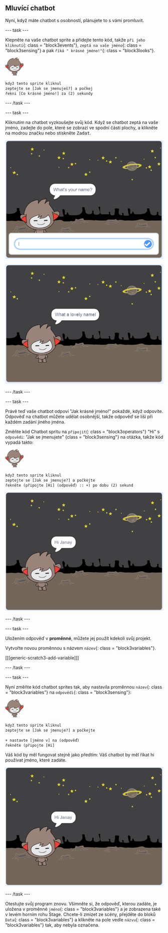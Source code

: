 ## Mluvící chatbot

Nyní, když máte chatbot s osobností, plánujete to s vámi promluvit.

\--- task \---

Klepněte na vaše chatbot sprite a přidejte tento kód, takže `při jeho kliknutí`{: class = "block3events"}, `zeptá na vaše jméno`{: class = "block3sensing"} a pak `říká " krásné jméno!"`{: class = "block3looks"}.

![nano sprite](images/nano-sprite.png)

```blocks3
když tento sprite kliknul
zeptejte se [Jak se jmenuješ?] a počkej
řekni [Co krásné jméno!] za (2) sekundy
```

\--- /task \---

\--- task \---

Kliknutím na chatbot vyzkoušejte svůj kód. Když se chatbot zeptá na vaše jméno, zadejte do pole, které se zobrazí ve spodní části plochy, a klikněte na modrou značku nebo stiskněte <kbd>Zadat</kbd>.

![Testování odpovědi ChatBot](images/chatbot-ask-test1.png)

![Testování odpovědi ChatBot](images/chatbot-ask-test2.png)

\--- /task \---

\--- task \---

Právě teď vaše chatbot odpoví "Jak krásné jméno!" pokaždé, když odpovíte. Odpověď na chatbot můžete udělat osobnější, takže odpověď se liší při každém zadání jiného jména.

Změňte kód Chatbot spritu na `připojit`{: class = "block3operators"} "Hi" s `odpovědi`: "Jak se jmenujete" {class = "block3sensing"} na otázka, takže kód vypadá takto:

![nano sprite](images/nano-sprite.png)

```blocks3
když tento sprite kliknul
zeptejte se [Jak se jmenuje?] a počkejte
řekněte (připojte [Hi] (odpověď) :: +) po dobu (2) sekund
```

![Testování přizpůsobené odpovědi](images/chatbot-answer-test.png)

\--- /task \---

\--- task \---

Uložením odpověď v **proměnné**, můžete jej použít kdekoli svůj projekt.

Vytvořte novou proměnnou s názvem `název`{: class = "block3variables"}.

[[[generic-scratch3-add-variable]]]

\--- /task \---

\--- task \---

Nyní změňte kód chatbot sprites tak, aby nastavila proměnnou `název`{: class = "block3variables"} na `odpovědi`{: class = "block3sensing"}:

![nano sprite](images/nano-sprite.png)

```blocks3
když tento sprite kliknul
zeptejte se [Jak se jmenuje?] a počkejte

+ nastavte [jméno v] na (odpověď)
řekněte (připojte [Hi]
```

Váš kód by měl fungovat stejně jako předtím: Váš chatbot by měl říkat hi používat jméno, které zadáte.

![Testování přizpůsobené odpovědi](images/chatbot-answer-test.png)

\--- /task \---

Otestujte svůj program znovu. Všimněte si, že odpověď, kterou zadáte, je uložena v proměnné `jméno`{: class = "block3variables"} a je zobrazena také v levém horním rohu Stage. Chcete-li zmizet ze scény, přejděte do bloků `Data`{: class = "block3variables"} a klikněte na pole vedle `názvu`{: class = "block3variables"} tak, aby nebyla označena.